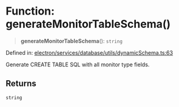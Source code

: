# Function: generateMonitorTableSchema()

> **generateMonitorTableSchema**(): `string`

Defined in: [electron/services/database/utils/dynamicSchema.ts:63](https://github.com/Nick2bad4u/Uptime-Watcher/blob/3cce0c3b352c8390536ca3c7399ece50a05faf18/electron/services/database/utils/dynamicSchema.ts#L63)

Generate CREATE TABLE SQL with all monitor type fields.

## Returns

`string`
